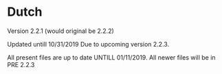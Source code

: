 # Dutch



Version 2.2.1 (would original be 2.2.2)

Updated untill 10/31/2019
Due to upcoming version 2.2.3.

All present files are up to date UNTILL 01/11/2019.
All newer files will be in PRE 2.2.3
